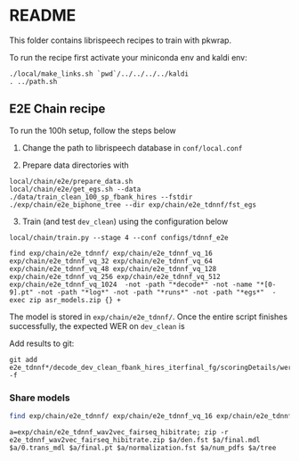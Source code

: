 # README

This folder contains librispeech recipes to train with pkwrap.

To run the recipe first activate your miniconda env and kaldi env:

```
./local/make_links.sh `pwd`/../../../../kaldi
. ../path.sh
```

## E2E Chain recipe

To run the 100h setup, follow the steps below

1. Change the path to librispeech database in ``conf/local.conf``

2. Prepare data directories with

```
local/chain/e2e/prepare_data.sh
local/chain/e2e/get_egs.sh --data ./data/train_clean_100_sp_fbank_hires --fstdir ./exp/chain/e2e_biphone_tree --dir exp/chain/e2e_tdnnf/fst_egs
```

3. Train (and test ``dev_clean``) using the configuration below

```
local/chain/train.py --stage 4 --conf configs/tdnnf_e2e
```


```
find exp/chain/e2e_tdnnf/ exp/chain/e2e_tdnnf_vq_16 exp/chain/e2e_tdnnf_vq_32 exp/chain/e2e_tdnnf_vq_64 exp/chain/e2e_tdnnf_vq_48 exp/chain/e2e_tdnnf_vq_128 exp/chain/e2e_tdnnf_vq_256 exp/chain/e2e_tdnnf_vq_512 exp/chain/e2e_tdnnf_vq_1024  -not -path "*decode*" -not -name "*[0-9].pt" -not -path "*log*" -not -path "*runs*" -not -path "*egs*"  -exec zip asr_models.zip {} +
```

The model is stored in ``exp/chain/e2e_tdnnf/``. Once the entire script finishes successfully, the expected WER on ``dev_clean`` is

Add results to git:
```
git add e2e_tdnnf*/decode_dev_clean_fbank_hires_iterfinal_fg/scoringDetails/wer_details/* -f
```

### Share models
```bash
find exp/chain/e2e_tdnnf/ exp/chain/e2e_tdnnf_vq_16 exp/chain/e2e_tdnnf_vq_32 exp/chain/e2e_tdnnf_vq_64 exp/chain/e2e_tdnnf_vq_48 exp/chain/e2e_tdnnf_vq_128 exp/chain/e2e_tdnnf_vq_256 exp/chain/e2e_tdnnf_vq_512 exp/chain/e2e_tdnnf_vq_1024  -not -path "*decode*" -not -name "*[0-9].pt" -not -path "*log*" -not -path "*runs*" -not -path "*egs*"  -exec zip asr_models.zip {} +
```

```
a=exp/chain/e2e_tdnnf_wav2vec_fairseq_hibitrate; zip -r e2e_tdnnf_wav2vec_fairseq_hibitrate.zip $a/den.fst $a/final.mdl $a/0.trans_mdl $a/final.pt $a/normalization.fst $a/num_pdfs $a/tree
```
